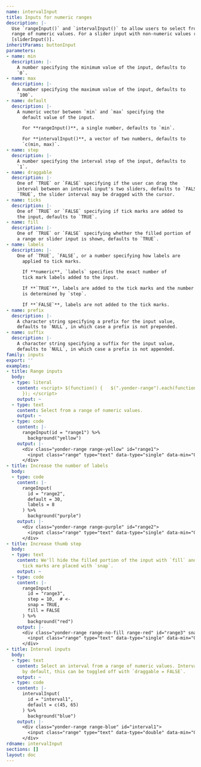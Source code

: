 ```yaml
---
name: intervalInput
title: Inputs for numeric ranges
description: |-
  Use `rangeInput()` and `intervalInput()` to allow users to select from a
  range of numeric values. For a slider input with non-numeric values refer to
  [sliderInput()].
inheritParams: buttonInput
parameters:
- name: min
  description: |-
    A number specifying the minimum value of the input, defaults to
    `0`.
- name: max
  description: |-
    A number specifying the maximum value of the input, defaults to
    `100`.
- name: default
  description: |-
    A numeric vector between `min` and `max` specifying the
      default value of the input.

      For **rangeInput()**, a single number, defaults to `min`.

      For **intervalInput()**, a vector of two numbers, defaults to
      `c(min, max)`.
- name: step
  description: |-
    A number specifying the interval step of the input, defaults to
    `1`.
- name: draggable
  description: |-
    One of `TRUE` or `FALSE` specifying if the user can drag the
    interval between an interval input's two sliders, defaults to `FALSE`. If
    `TRUE`, the slider interval may be dragged with the cursor.
- name: ticks
  description: |-
    One of `TRUE` or `FALSE` specifying if tick marks are added to
    the input, defaults to `TRUE`.
- name: fill
  description: |-
    One of `TRUE` or `FALSE` specifying whether the filled portion of
    a range or slider input is shown, defaults to `TRUE`.
- name: labels
  description: |-
    One of `TRUE`, `FALSE`, or a number specifying how labels are
      applied to tick marks.

      If **numeric**, `labels` specifies the exact number of
      tick mark labels added to the input.

      If **`TRUE`**, labels are added to the tick marks and the number of labels
      is determined by `step`.

      If **`FALSE`**, labels are not added to the tick marks.
- name: prefix
  description: |-
    A character string specifying a prefix for the input value,
    defaults to `NULL`, in which case a prefix is not prepended.
- name: suffix
  description: |-
    A character string specifying a suffix for the input value,
    defaults to `NULL`, in which case a prefix is not appended.
family: inputs
export: ''
examples:
- title: Range inputs
  body:
  - type: literal
    content: <script> $(function() {   $(".yonder-range").each(function() {     $(this.querySelector("input")).ionRangeSlider();   });
      }); </script>
    output: ~
  - type: text
    content: Select from a range of numeric values.
    output: ~
  - type: code
    content: |-
      rangeInput(id = "range1") %>%
        background("yellow")
    output: |-
      <div class="yonder-range range-yellow" id="range1">
        <input class="range" type="text" data-type="single" data-min="0" data-max="100" data-step="1" data-from="0" data-prettify-separator="," data-grid="TRUE" data-grid-num="4"/>
      </div>
- title: Increase the number of labels
  body:
  - type: code
    content: |-
      rangeInput(
        id = "range2",
        default = 30,
        labels = 8
      ) %>%
        background("purple")
    output: |-
      <div class="yonder-range range-purple" id="range2">
        <input class="range" type="text" data-type="single" data-min="0" data-max="100" data-step="1" data-from="30" data-prettify-separator="," data-grid="TRUE" data-grid-num="8"/>
      </div>
- title: Increase thumb step
  body:
  - type: text
    content: We'll hide the filled portion of the input with `fill` and change how
      tick marks are placed with `snap`.
    output: ~
  - type: code
    content: |-
      rangeInput(
        id = "range3",
        step = 10,  # <-
        snap = TRUE,
        fill = FALSE
      ) %>%
        background("red")
    output: |-
      <div class="yonder-range range-no-fill range-red" id="range3" snap="TRUE">
        <input class="range" type="text" data-type="single" data-min="0" data-max="100" data-step="10" data-from="0" data-prettify-separator="," data-grid="TRUE" data-grid-num="4"/>
      </div>
- title: Interval inputs
  body:
  - type: text
    content: Select an interval from a range of numeric values. Intervals are draggable
      by default, this can be toggled off with `draggable = FALSE`.
    output: ~
  - type: code
    content: |-
      intervalInput(
        id = "interval1",
        default = c(45, 65)
      ) %>%
        background("blue")
    output: |-
      <div class="yonder-range range-blue" id="interval1">
        <input class="range" type="text" data-type="double" data-min="0" data-max="100" data-from="45" data-to="65" data-drag-interval="FALSE" data-prettify-separator="," data-grid="TRUE" data-grid-num="4"/>
      </div>
rdname: intervalInput
sections: []
layout: doc
---
```

